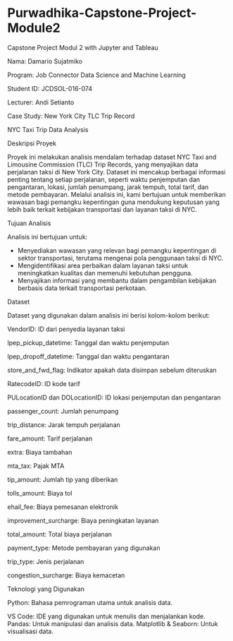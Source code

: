 # Purwadhika-Capstone-Project-Module2

Capstone Project Modul 2 with Jupyter and Tableau

Nama: Damario Sujatmiko

Program: Job Connector Data Science and Machine Learning

Student ID: JCDSOL-016-074

Lecturer: Andi Setianto

Case Study: New York City TLC Trip Record


NYC Taxi Trip Data Analysis


Deskripsi Proyek


Proyek ini melakukan analisis mendalam terhadap dataset NYC Taxi and Limousine Commission (TLC) Trip Records, yang menyajikan data perjalanan taksi di New York City. Dataset ini mencakup berbagai informasi penting tentang setiap perjalanan, seperti waktu penjemputan dan pengantaran, lokasi, jumlah penumpang, jarak tempuh, total tarif, dan metode pembayaran. Melalui analisis ini, kami bertujuan untuk memberikan wawasan bagi pemangku kepentingan guna mendukung keputusan yang lebih baik terkait kebijakan transportasi dan layanan taksi di NYC.


Tujuan Analisis


Analisis ini bertujuan untuk:
- Menyediakan wawasan yang relevan bagi pemangku kepentingan di sektor transportasi, terutama mengenai pola penggunaan taksi di NYC.
- Mengidentifikasi area perbaikan dalam layanan taksi untuk meningkatkan kualitas dan memenuhi kebutuhan pengguna.
- Menyajikan informasi yang membantu dalam pengambilan kebijakan berbasis data terkait transportasi perkotaan.


Dataset


Dataset yang digunakan dalam analisis ini berisi kolom-kolom berikut:

VendorID: ID dari penyedia layanan taksi

lpep_pickup_datetime: Tanggal dan waktu penjemputan

lpep_dropoff_datetime: Tanggal dan waktu pengantaran

store_and_fwd_flag: Indikator apakah data disimpan sebelum diteruskan

RatecodeID: ID kode tarif

PULocationID dan DOLocationID: ID lokasi penjemputan dan pengantaran

passenger_count: Jumlah penumpang

trip_distance: Jarak tempuh perjalanan

fare_amount: Tarif perjalanan

extra: Biaya tambahan

mta_tax: Pajak MTA

tip_amount: Jumlah tip yang diberikan

tolls_amount: Biaya tol

ehail_fee: Biaya pemesanan elektronik

improvement_surcharge: Biaya peningkatan layanan

total_amount: Total biaya perjalanan

payment_type: Metode pembayaran yang digunakan

trip_type: Jenis perjalanan

congestion_surcharge: Biaya kemacetan


Teknologi yang Digunakan


Python: Bahasa pemrograman utama untuk analisis data.

VS Code: IDE yang digunakan untuk menulis dan menjalankan kode.
Pandas: Untuk manipulasi dan analisis data.
Matplotlib & Seaborn: Untuk visualisasi data.
